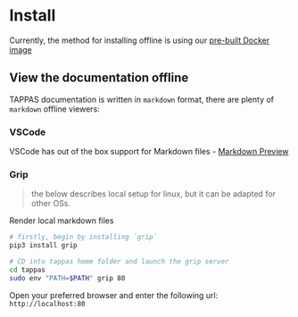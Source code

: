 # Install

Currently, the method for installing offline is using our [pre-built Docker image](installation/docker-install.md)

## View the documentation offline

TAPPAS documentation is written in `markdown` format, there are plenty of `markdown` offline viewers:

### VSCode

VSCode has out of the box support for Markdown files - [Markdown Preview](https://code.visualstudio.com/docs/languages/markdown#_markdown-preview)

### Grip

> the below describes local setup for linux, but it can be adapted for other OSs.

Render local markdown files

```sh
# firstly, begin by installing `grip`
pip3 install grip

# CD into tappas home folder and launch the grip server
cd tappas
sudo env "PATH=$PATH" grip 80
```

Open your preferred browser and enter the following url:  `http://localhost:80`
